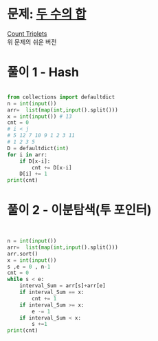 # 문제: [두 수의 합](https://www.acmicpc.net/problem/3273)

[Count Triplets](https://github.com/murjune/today_junelog/blob/main/%EC%8A%A4%ED%84%B0%EB%94%94/%ED%95%B4%EC%BB%A4%EB%9E%AD%ED%81%AC/3.%20Dictionaries/4.%20Count%20Triplets.md)  
위 문제의 쉬운 버전
# 풀이 1 - Hash
``` python

from collections import defaultdict
n = int(input())
arr=  list(map(int,input().split()))
x = int(input()) # 13
cnt = 0
# i < j
# 5 12 7 10 9 1 2 3 11
# 1 2 3 5
D = defaultdict(int)
for i in arr:
    if D[x-i]:
        cnt += D[x-i]
    D[i] += 1
print(cnt)

```
# 풀이 2 - 이분탐색(투 포인터)
```python


n = int(input())
arr=  list(map(int,input().split()))
arr.sort()
x = int(input())
s ,e = 0 , n-1
cnt = 0
while s < e:
    interval_Sum = arr[s]+arr[e]
    if interval_Sum == x:
        cnt += 1
    if interval_Sum >= x:
        e -= 1
    if interval_Sum < x:
        s +=1
print(cnt)



```
